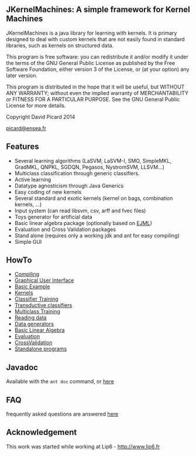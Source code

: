 JKernelMachines: A simple framework for Kernel Machines
-------------------------------------------------------

JKernelMachines is a java library for learning with kernels. It is primary 
designed to deal with custom kernels that are not easily found in standard 
libraries, such as kernels on structured data.

This program is free software: you can redistribute it and/or modify
it under the terms of the GNU General Public License as published by
the Free Software Foundation, either version 3 of the License, or
(at your option) any later version.

This program is distributed in the hope that it will be useful,
but WITHOUT ANY WARRANTY; without even the implied warranty of
MERCHANTABILITY or FITNESS FOR A PARTICULAR PURPOSE.  See the
GNU General Public License for more details.


Copyright David Picard 2014

picard@ensea.fr

## Features

* Several learning algorithms (LaSVM, LaSVM-I, SMO, SimpleMKL, GradMKL, QNPKL, SGDQN, Pegasos, NystromSVM, LLSVM...)
* Multiclass classification through generic classifiers.
* Active learning
* Datatype agnosticism through Java Generics
* Easy coding of new kernels
* Several standard and exotic kernels (kernel on bags, combination kernels, ...)
* Input system (can read libsvm, csv, arff and fvec files)
* Toys generator for artificial data
* Basic linear algebra package (optionally based on [EJML](http://code.google.com/p/efficient-java-matrix-library/))
* Evaluation and Cross Validation packages
* Stand alone (requires only a working jdk and ant for easy compiling)
* Simple GUI

## HowTo

* [Compiling](https://github.com/davidpicard/jkernelmachines/wiki/Compiling)
* [Graphical User Interface](https://github.com/davidpicard/jkernelmachines/wiki/JkmsGUI)
* [Basic Example](https://github.com/davidpicard/jkernelmachines/wiki/Basic-Example)
* [Kernels](https://github.com/davidpicard/jkernelmachines/wiki/Kernel-HowTo)
* [Classifier Training](https://github.com/davidpicard/jkernelmachines/wiki/Classifier-Training)
* [Transductive classifiers](https://github.com/davidpicard/jkernelmachines/wiki/Transductive-Classifiers)
* [Multiclass Training](https://github.com/davidpicard/jkernelmachines/wiki/Multiclass)
* [Reading data](https://github.com/davidpicard/jkernelmachines/wiki/Reading-Data)
* [Data generators](https://github.com/davidpicard/jkernelmachines/wiki/Data-Generators)
* [Basic Linear Algebra](https://github.com/davidpicard/jkernelmachines/wiki/Basic-Linear-Algebra)
* [Evaluation](https://github.com/davidpicard/jkernelmachines/wiki/Evaluation)
* [CrossValidation](https://github.com/davidpicard/jkernelmachines/wiki/CrossValidation)
* [Standalone programs](https://github.com/davidpicard/jkernelmachines/wiki/Standalone-programs)

## Javadoc
Available with the `ant doc` command, or [here](http://davidpicard.github.io/jkernelmachines/doc/)


## FAQ
frequently asked questions are answered [here](https://github.com/davidpicard/jkernelmachines/wiki/FAQ)


Acknowledgement
---------------

This work was started while working at Lip6 - http://www.lip6.fr



